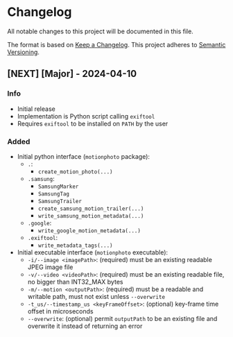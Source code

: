 # Changelog
All notable changes to this project will be documented in this file.

The format is based on [Keep a Changelog](https://keepachangelog.com/en/1.0.0/).
This project adheres to [Semantic Versioning](https://semver.org/spec/v2.0.0.html).


## [NEXT] [Major] - 2024-04-10
### Info
- Initial release
- Implementation is Python script calling `exiftool`
- Requires `exiftool` to be installed on `PATH` by the user
### Added
- Initial python interface (`motionphoto` package):
  - `.`: 
    - `create_motion_photo(...)`
  - `.samsung`: 
    - `SamsungMarker`
    - `SamsungTag`
    - `SamsungTrailer`
    - `create_samsung_motion_trailer(...)`
    - `write_samsung_motion_metadata(...)`
  - `.google`:
    - `write_google_motion_metadata(...)`
  - `.exiftool`:
    - `write_metadata_tags(...)`
- Initial executable interface (`motionphoto` executable):
  - `-i/--image <imagePath>`: (required) must be an existing readable JPEG image file
  - `-v/--video <videoPath>`: (required) must be an existing readable file, no bigger than INT32_MAX bytes
  - `-m/--motion <outputPath>`: (required) must be a readable and writable path, must not exist unless `--overwrite`
  - `-t_us/--timestamp_us <keyFrameOffset>`: (optional) key-frame time offset in microseconds
  - `--overwrite`: (optional) permit `outputPath` to be an existing file and overwrite it instead of returning an error
